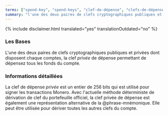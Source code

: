 ```yaml
---
terms: ["spend-key", "spend-keys", "clef-de-dépense", "clefs-de-dépense"]
summary: "l'une des deux paires de clefs cryptographiques publiques et privées dont disposent chaque comptes, la clef *privée* de dépense permettant de dépensez tous les fonds du compte"
---
```


{% include disclaimer.html translated="yes" translationOutdated="no" %}
### Les Bases

L'une des deux paires de clefs cryptographiques publiques et privées dont disposent chaque comptes, la clef *privée* de dépense permettant de dépensez tous les fonds du compte.

### Informations détaillées

La clef de dépense *privée* est un entier de 256 bits qui est utilisé pour signer les transactions Monero. Avec l'actuelle méthode déterministe de dérivation de clef du portefeuille officiel, la clef privée de dépense est également une représentation alternative de la @phrase-mnémonique. Elle peut être utilisée pour dériver toutes les autres clefs du compte.
